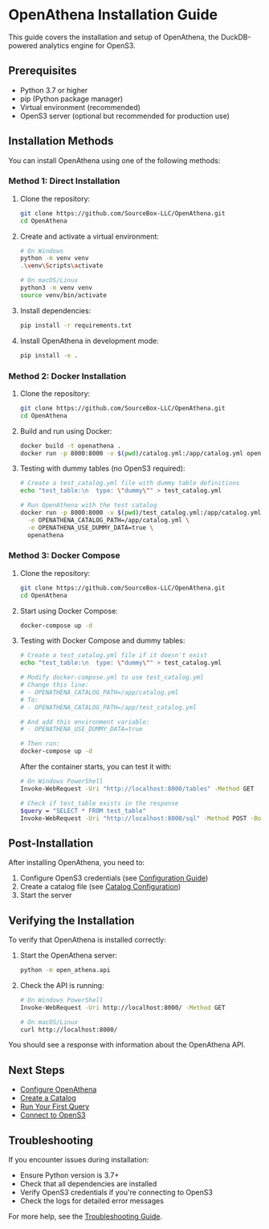 # OpenAthena Installation Guide

This guide covers the installation and setup of OpenAthena, the DuckDB-powered analytics engine for OpenS3.

## Prerequisites

- Python 3.7 or higher
- pip (Python package manager)
- Virtual environment (recommended)
- OpenS3 server (optional but recommended for production use)

## Installation Methods

You can install OpenAthena using one of the following methods:

### Method 1: Direct Installation

1. Clone the repository:
   ```bash
   git clone https://github.com/SourceBox-LLC/OpenAthena.git
   cd OpenAthena
   ```

2. Create and activate a virtual environment:
   ```bash
   # On Windows
   python -m venv venv
   .\venv\Scripts\activate

   # On macOS/Linux
   python3 -m venv venv
   source venv/bin/activate
   ```

3. Install dependencies:
   ```bash
   pip install -r requirements.txt
   ```

4. Install OpenAthena in development mode:
   ```bash
   pip install -e .
   ```

### Method 2: Docker Installation

1. Clone the repository:
   ```bash
   git clone https://github.com/SourceBox-LLC/OpenAthena.git
   cd OpenAthena
   ```

2. Build and run using Docker:
   ```bash
   docker build -t openathena .
   docker run -p 8000:8000 -v $(pwd)/catalog.yml:/app/catalog.yml openathena
   ```

3. Testing with dummy tables (no OpenS3 required):
   ```bash
   # Create a test_catalog.yml file with dummy table definitions
   echo "test_table:\n  type: \"dummy\"" > test_catalog.yml
   
   # Run OpenAthena with the test catalog
   docker run -p 8000:8000 -v $(pwd)/test_catalog.yml:/app/catalog.yml \
     -e OPENATHENA_CATALOG_PATH=/app/catalog.yml \
     -e OPENATHENA_USE_DUMMY_DATA=true \
     openathena
   ```

### Method 3: Docker Compose

1. Clone the repository:
   ```bash
   git clone https://github.com/SourceBox-LLC/OpenAthena.git
   cd OpenAthena
   ```

2. Start using Docker Compose:
   ```bash
   docker-compose up -d
   ```

3. Testing with Docker Compose and dummy tables:
   ```bash
   # Create a test_catalog.yml file if it doesn't exist
   echo "test_table:\n  type: \"dummy\"" > test_catalog.yml
   
   # Modify docker-compose.yml to use test_catalog.yml
   # Change this line:
   # - OPENATHENA_CATALOG_PATH=/app/catalog.yml
   # To:
   # - OPENATHENA_CATALOG_PATH=/app/test_catalog.yml
   
   # And add this environment variable:
   # - OPENATHENA_USE_DUMMY_DATA=true
   
   # Then run:
   docker-compose up -d
   ```
   
   After the container starts, you can test it with:
   ```bash
   # On Windows PowerShell
   Invoke-WebRequest -Uri "http://localhost:8000/tables" -Method GET
   
   # Check if test_table exists in the response
   $query = "SELECT * FROM test_table"
   Invoke-WebRequest -Uri "http://localhost:8000/sql" -Method POST -Body $query -ContentType "text/plain"
   ```

## Post-Installation

After installing OpenAthena, you need to:

1. Configure OpenS3 credentials (see [Configuration Guide](./configuration.md))
2. Create a catalog file (see [Catalog Configuration](./catalog_configuration.md))
3. Start the server

## Verifying the Installation

To verify that OpenAthena is installed correctly:

1. Start the OpenAthena server:
   ```bash
   python -m open_athena.api
   ```

2. Check the API is running:
   ```bash
   # On Windows PowerShell
   Invoke-WebRequest -Uri http://localhost:8000/ -Method GET

   # On macOS/Linux
   curl http://localhost:8000/
   ```

You should see a response with information about the OpenAthena API.

## Next Steps

- [Configure OpenAthena](./configuration.md)
- [Create a Catalog](./catalog_configuration.md)
- [Run Your First Query](../examples/basic_queries.md)
- [Connect to OpenS3](./opens3_integration.md)

## Troubleshooting

If you encounter issues during installation:

- Ensure Python version is 3.7+
- Check that all dependencies are installed
- Verify OpenS3 credentials if you're connecting to OpenS3
- Check the logs for detailed error messages

For more help, see the [Troubleshooting Guide](./troubleshooting.md).
